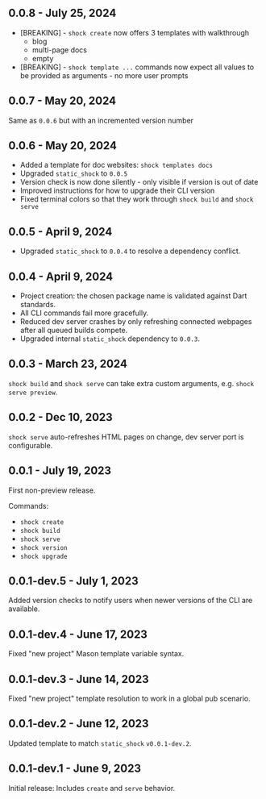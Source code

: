 ## 0.0.8 - July 25, 2024
 * [BREAKING] - `shock create` now offers 3 templates with walkthrough
   * blog
   * multi-page docs
   * empty
 * [BREAKING] - `shock template ...` commands now expect all values to be provided as arguments - no more user prompts

## 0.0.7 - May 20, 2024
Same as `0.0.6` but with an incremented version number

## 0.0.6 - May 20, 2024
 * Added a template for doc websites: `shock templates docs`
 * Upgraded `static_shock` to `0.0.5`
 * Version check is now done silently - only visible if version is out of date
 * Improved instructions for how to upgrade their CLI version
 * Fixed terminal colors so that they work through `shock build` and `shock serve`

## 0.0.5 - April 9, 2024
 * Upgraded `static_shock` to `0.0.4` to resolve a dependency conflict.

## 0.0.4 - April 9, 2024
 * Project creation: the chosen package name is validated against Dart standards.
 * All CLI commands fail more gracefully.
 * Reduced dev server crashes by only refreshing connected webpages after all queued builds compete.
 * Upgraded internal `static_shock` dependency to `0.0.3`.

## 0.0.3 - March 23, 2024
`shock build` and `shock serve` can take extra custom arguments, e.g. `shock serve preview`.

## 0.0.2 - Dec 10, 2023
`shock serve` auto-refreshes HTML pages on change, dev server port is configurable.

## 0.0.1 - July 19, 2023
First non-preview release.

Commands:
 * `shock create`
 * `shock build`
 * `shock serve`
 * `shock version`
 * `shock upgrade`

## 0.0.1-dev.5 - July 1, 2023
Added version checks to notify users when newer versions of the CLI are available.

## 0.0.1-dev.4 - June 17, 2023
Fixed "new project" Mason template variable syntax.

## 0.0.1-dev.3 - June 14, 2023
Fixed "new project" template resolution to work in a global pub scenario.

## 0.0.1-dev.2 - June 12, 2023
Updated template to match `static_shock` `v0.0.1-dev.2`.

## 0.0.1-dev.1 - June 9, 2023
Initial release: Includes `create` and `serve` behavior.